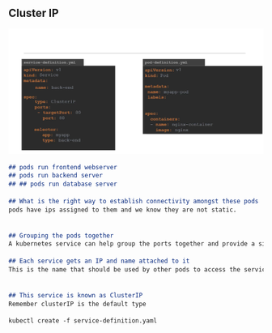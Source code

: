 ## Cluster IP

![cluster_ip](https://github.com/sheyijojo/Docker_CERT/blob/main/_assets/cluster_ip.png?raw=true)
```md
## pods run frontend webserver
## pods run backend server
## ## pods run database server

## What is the right way to establish connectivity amongst these pods
pods have ips assigned to them and we know they are not static.


## Grouping the pods together
A kubernetes service can help group the ports together and provide a single interface to acces the pods in a group. 

## Each service gets an IP and name attached to it
This is the name that should be used by other pods to access the servic. 


## This service is known as ClusterIP
Remember clusterIP is the default type 

kubectl create -f service-definition.yaml 
```

